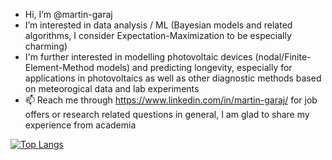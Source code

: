 - Hi, I’m @martin-garaj
- I’m interested in data analysis / ML (Bayesian models and related algorithms, I consider Expectation-Maximization to be especially charming)
- I'm further interested in modelling photovoltaic devices (nodal/Finite-Element-Method models) and predicting longevity, especially for applications in photovoltaics as well as other diagnostic methods based on meteorogical data and lab experiments
- 📫 Reach me through https://www.linkedin.com/in/martin-garaj/ for job offers or research related questions in general, I am glad to share my experience from academia

[![Top Langs](https://github-readme-stats.vercel.app/api/top-langs/?username=martin-garaj&layout=compact?hide=javascript&langs_count=6?theme=dark)](https://github.com/anuraghazra/github-readme-stats)

<!---
martin-garaj/martin-garaj is a ✨ special ✨ repository because its `README.md` (this file) appears on your GitHub profile.
You can click the Preview link to take a look at your changes.
--->
